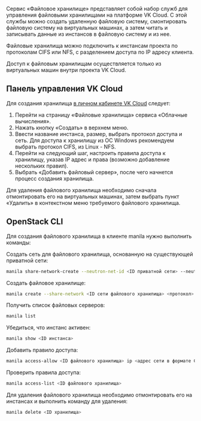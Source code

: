 Сервис «Файловое хранилище» представляет собой набор служб для управления файловыми хранилищами на платформе VK Cloud. С этой службы можно создать удаленную файловую систему, смонтировать файловую систему на виртуальных машинах, а затем читать и записывать данные из инстансов в файловую систему и из нее.

Файловые хранилища можно подключить к инстансам проекта по протоколам CIFS или NFS, с разделением доступа по IP адресу клиента.

<info>

Доступ к файловым хранилищам осуществляется только из виртуальных машин внутри проекта VK Cloud.

</info>

## Панель управления VK Cloud

Для создания хранилища [в личном кабинете VK Cloud](https://mcs.mail.ru/app/services/infra/shares/) следует:

1. Перейти на страницу «Файловые хранилища» сервиса «Облачные вычисления».
2. Нажать кнопку «Создать» в верхнем меню.
3. Ввести название инстанса, размер, выбрать протокол доступа и сеть. Для доступа к хранилищу из ОС Windows рекомендуем выбрать протокол CIFS, из Linux - NFS.
4. Перейти на следующий шаг, настроить правила доступа к хранилищу, указав IP адрес и права (возможно добавление нескольких правил).
5. Выбрать «Добавить файловый сервер», после чего начнется процесс создания хранилища.

Для удаления файлового хранилища необходимо сначала отмонтировать его на виртуальных машинах, затем выбрать пункт «Удалить» в контекстном меню требуемого файлового хранилища.

## OpenStack CLI

Для создания файлового хранилища в клиенте manila нужно выполнить команды:

Создать сеть для файлового хранилища, основанную на существующей приватной сети:

```bash
manila share-network-create --neutron-net-id <ID приватной сети> --neutron-subnet-id <ID подсети> --name <название сети хранилища>
```

Создать файловое хранилище:

```bash
manila create --share-network <ID сети файлового хранилища> <протокол> <размер>
```

Получить список файловых серверов:

```bash
manila list
```

Убедиться, что инстанс активен:

```bash
manila show <ID инстанса>
```

Добавить правило доступа:

```bash
manila access-allow <ID файлового хранилища> ip <адрес сети в формате CIDR>
```

Проверить правила доступа:

```bash
manila access-list <ID файлового хранилища>
```

Для удаления файлового хранилища необходимо отмонтировать его на инстансах и выполнить команду для удаления:

```bash
manila delete <ID хранилища>
```
